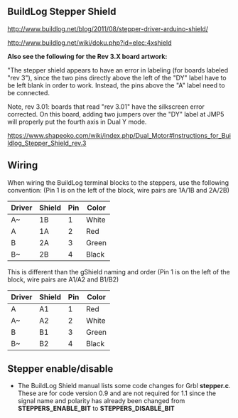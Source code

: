 ## BuildLog Stepper Shield
http://www.buildlog.net/blog/2011/08/stepper-driver-arduino-shield/

http://www.buildlog.net/wiki/doku.php?id=elec:4xshield

__Also see the following for the Rev 3.X board artwork:__

"The stepper shield appears to have an error in labeling (for boards labeled "rev 3"), since the two pins directly above the left of the "DY" label have to be left blank in order to work. Instead, the pins above the "A" label need to be connected. 

Note, rev 3.01: boards that read "rev 3.01" have the silkscreen error corrected. On this board, adding two jumpers over the "DY" label at JMP5 will properly put the fourth axis in Dual Y mode.

https://www.shapeoko.com/wiki/index.php/Dual_Motor#Instructions_for_Buildlog_Stepper_Shield_rev.3

## Wiring
When wiring the BuildLog terminal blocks to the steppers, use the following convention:
(Pin 1 is on the left of the block, wire pairs are 1A/1B and 2A/2B)

Driver | Shield | Pin | Color
--- | --- | --- | ---
A~ | 1B | 1 | White
A | 1A | 2 | Red
B | 2A | 3 | Green
B~ | 2B | 4 | Black

This is different than the gShield naming and order
(Pin 1 is on the left of the block, wire pairs are A1/A2 and B1/B2)

Driver | Shield | Pin | Color
--- | --- | --- | ---
A | A1 | 1 | Red
A~ | A2 | 2 | White
B | B1| 3 | Green
B~ | B2 | 4 | Black

## Stepper enable/disable
* The BuildLog Shield manual lists some code changes for Grbl __stepper.c__. These are for code version 0.9 and are not required for 1.1 since the signal name and polarity has already been changed from __STEPPERS_ENABLE_BIT__ to __STEPPERS_DISABLE_BIT__
